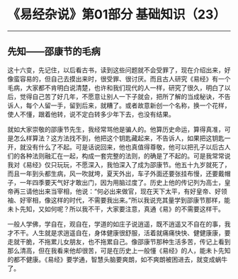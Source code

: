 # 《易经杂说》第01部分 基础知识（23）

------

## 先知——邵康节的毛病

这十六变，先记住，以后看古书，读到这些问题就不会受罪了，现在介绍出来，好像蛮容易的，但自己去摸出来时，很受罪、很讨厌。而且古人研究《易经》有一个毛病，大家都不肯明白说清楚，也许和我们现代的人一样，研究了很久，明白了以后，觉得自己苦了好几年，不愿意让别人一下子就会，把所了解的当成秘诀，不告诉人，每个人留一手，留到后来，就糟了。或者故意新创一个名称，换一个花样，使人不懂，跟着他转，说不定白转多少年下去，也没有结果。

就如大家崇敬的邵康节先生，我经常骂他是骗人的。他算历史命运，算得真准，可是怎么样算法？这方法找不到，他把这个钥匙藏起来，不告诉人，如果把这钥匙一开，就没有什么了不起。可是话说回来，他也真值得尊敬，他可以把孔子以后古人们的各种法则融汇在一起，构成一套完整的法则，的确是了不起的。可是我常常说我对《易经》仅只玩玩，不愿深入，我怕深入了成为邵康节。他五十九岁就死了，而且一年到头都生病，风一吹就垮，夏天外出，车子外面还要张挂布慢，还要戴帽子，一年四季要天气好才敢出门，因为用脑过度了。历史上他的传记列为高士，皇帝再三请他出来当宰相，他说：“何必出来做官，现在天下太平，有好皇帝、好领袖、好宰相，像这样的时代，不需要我出来。”所以我说充其量学到邵康节那样，能未卜先知，又如何呢？所以我不干，大家要注意，真通《易》的不需要这样干。

一般人学佛，学自在，观自在，学道的如庄子说逍遥，既不逍遥又不自在的事，我才不干。人生就是求逍遥自在，身体健康很舒服，活着就痛痛快快、健健康康，要走就干脆，不拖累儿女朋友，也不拖累自己。像邵康节那种生活多苦，传记上看到那么清高，但在我看来他却很苦，可是在历史上一般懂《易经》的人，能未卜先知的都不健康。《易经》要学通，智慧头脑要爽朗，如不爽朗被困进去，就变成蜗牛了。